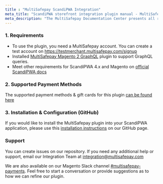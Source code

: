 ```yaml
---
title : "MultiSafepay ScandiPWA Integration"
meta_title: "ScandiPWA storefront integration plugin manual - MultiSafepay Docs"
meta_description: "The MultiSafepay Documentation Center presents all relevant information about our Plugins and API. You can also find support pages for payment methods, tools and general questions as well as the contact details of our Support and Integration Teams."
---
```


### 1. Requirements
- To use the plugin, you need a MultiSafepay account. You can create a test account on https://testmerchant.multisafepay.com/signup
- Installed [MultiSafepay Magento 2 GraphQL](https://github.com/MultiSafepay/magento2-graphql) plugin to support GraphQL queries.
- Meet other requirements for ScandiPWA 4.x and Magento on [official ScandiPWA docs](https://docs.scandipwa.com/getting-started/getting-started/magento-integration#prerequisites)

### 2. Supported Payment Methods ###
The supported payment methods & gift cards for this plugin [can be found here](https://docs.multisafepay.com/plugins/magento2/faq/#available-payment-methods-in-magento-2)

### 3. Installation & Configuration (GitHub)

If you would like to install the MultiSafepay plugin into your ScandiPWA application, please use this [installation instructions](https://github.com/MultiSafepay/scandipwa-multisafepay-payment-integration) on our GitHub page.

### Support
You can create issues on our repository. If you need any additional help or support, email our Integration Team at <integration@multisafepay.com>

We are also available on our Magento Slack channel [#multisafepay-payments](https://magentocommeng.slack.com/messages/multisafepay-payments/).
Feel free to start a conversation or provide suggestions as to how we can refine our plugin.
